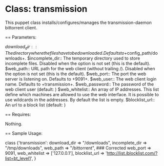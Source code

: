 Class: transmission
===================

This puppet class installs/configures/manages the transmission-daemon bittorrent client.


== Parameters: 

$download_dir:: The directory where the files have to be downloaded. Defaults to +$config_path/downloads+.
$incomplete_dir:: The temporary directory used to store incomplete files. Disabled when the option is not set (this is the default).
$web_path:: URL path for the web client (without trailing /). Disabled when the option is not set (this is the default).
$web_port:: The port the web server is listening on. Defaults to +9091+.
$web_user:: The web client login name. Defaults to +transmission+.
$web_password:: The password of the web client user (default: <none>)
$web_whitelist:: An array of IP addresses. This list define which machines are allowed to use the web interface. It is possible to use wildcards in the addresses. By default the list is empty.
$blocklist_url:: An url to a block list (default: <none>)

== Requires: 

Nothing.

== Sample Usage:

 class {'transmission':
   download_dir => "/downloads",
   incomplete_dir => "/tmp/downloads",
   web_path => "/bittorrent", ### Corrected
   web_port => 9091,
   web_whitelist => ['127.0.0.1'],
   blocklist_url => 'http://list.iblocklist.com/?list=bt_level1',
 }

